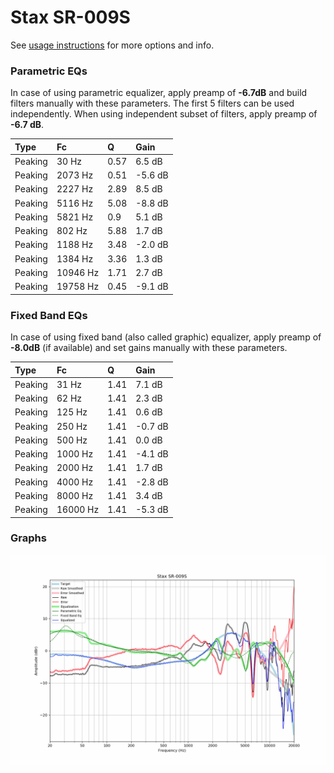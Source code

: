 # Stax SR-009S
See [usage instructions](https://github.com/jaakkopasanen/AutoEq#usage) for more options and info.

### Parametric EQs
In case of using parametric equalizer, apply preamp of **-6.7dB** and build filters manually
with these parameters. The first 5 filters can be used independently.
When using independent subset of filters, apply preamp of **-6.7 dB**.

| Type    | Fc       |    Q | Gain    |
|:--------|:---------|:-----|:--------|
| Peaking | 30 Hz    | 0.57 | 6.5 dB  |
| Peaking | 2073 Hz  | 0.51 | -5.6 dB |
| Peaking | 2227 Hz  | 2.89 | 8.5 dB  |
| Peaking | 5116 Hz  | 5.08 | -8.8 dB |
| Peaking | 5821 Hz  | 0.9  | 5.1 dB  |
| Peaking | 802 Hz   | 5.88 | 1.7 dB  |
| Peaking | 1188 Hz  | 3.48 | -2.0 dB |
| Peaking | 1384 Hz  | 3.36 | 1.3 dB  |
| Peaking | 10946 Hz | 1.71 | 2.7 dB  |
| Peaking | 19758 Hz | 0.45 | -9.1 dB |

### Fixed Band EQs
In case of using fixed band (also called graphic) equalizer, apply preamp of **-8.0dB**
(if available) and set gains manually with these parameters.

| Type    | Fc       |    Q | Gain    |
|:--------|:---------|:-----|:--------|
| Peaking | 31 Hz    | 1.41 | 7.1 dB  |
| Peaking | 62 Hz    | 1.41 | 2.3 dB  |
| Peaking | 125 Hz   | 1.41 | 0.6 dB  |
| Peaking | 250 Hz   | 1.41 | -0.7 dB |
| Peaking | 500 Hz   | 1.41 | 0.0 dB  |
| Peaking | 1000 Hz  | 1.41 | -4.1 dB |
| Peaking | 2000 Hz  | 1.41 | 1.7 dB  |
| Peaking | 4000 Hz  | 1.41 | -2.8 dB |
| Peaking | 8000 Hz  | 1.41 | 3.4 dB  |
| Peaking | 16000 Hz | 1.41 | -5.3 dB |

### Graphs
![](./Stax%20SR-009S.png)